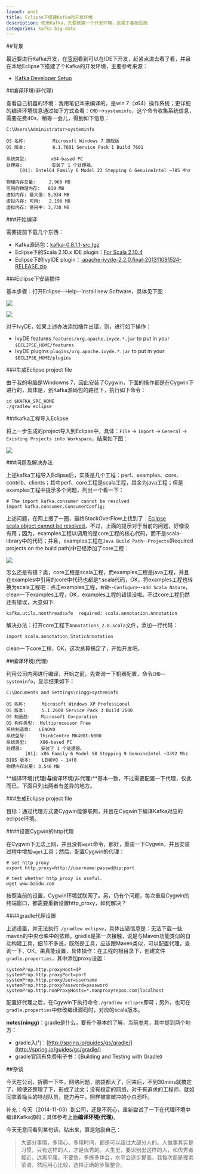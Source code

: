 ```yaml
---
layout: post
title: Eclipse下搭建Kafka的开发环境
description: 使用Kafka，先要搭建一个开发环境，这属于基础设施
categories: kafka big-data
---
```


##背景

最近要进行Kafka开发，在[官网](http://kafka.apache.org/code.html)看到可以在IDE下开发，赶紧点进去看了看，并且在本地Eclipse下搭建了个Kafka的开发环境，主要参考来源：

* [Kafka Developer Setup][Kafka Developer Setup]


##编译环境(非代理)

查看自己机器的环境：我用笔记本来编译的，是win 7（x64）操作系统；更详细的编译环境信息通过如下方式查看：`CMD`-->`systeminfo`，这个命令收集系统信息，需要花费40s，稍等一会儿，得到如下信息：

	C:\Users\Administrator>systeminfo

	OS 名称:          Microsoft Windows 7 旗舰版
	OS 版本:          6.1.7601 Service Pack 1 Build 7601

	系统类型:         x64-based PC
	处理器:           安装了 1 个处理器。
		 [01]: Intel64 Family 6 Model 23 Stepping 6 GenuineIntel ~785 Mhz

	物理内存总量:     2,968 MB
	可用的物理内存:   819 MB
	虚拟内存: 最大值: 5,934 MB
	虚拟内存: 可用:   2,196 MB
	虚拟内存: 使用中: 3,738 MB


###开始编译

需要提前下载几个东西：

* Kafka源码包：[kafka-0.8.1.1-src.tgz](http://kafka.apache.org/downloads.html)
* Eclipse下的Scala 2.10.x IDE plugin：[For Scala 2.10.4](http://scala-ide.org/download/current.html)
* Eclipse下的IvyIDE plugin：[ apache-ivyde-2.2.0.final-201311091524-RELEASE.zip](http://ant.apache.org/ivy/ivyde/download.cgi)

###Eclipse下安装插件

基本步骤：打开Eclipse--Help--Install new Software，具体见下图：

![](/images/kafka-dev-env-with-eclipse/install-new-software.png)

![](/images/kafka-dev-env-with-eclipse/install-plugins.jpg)


对于IvyDE，如果上述办法添加插件出错，则，进行如下操作：

* IvyDE features `features/org.apache.ivyde.*.jar` to put in your `$ECLIPSE_HOME/features`
* IvyDE plugins `plugins/org.apache.ivyde.*.jar` to put in your `$ECLIPSE_HOME/plugins`


###生成Eclipse project file

由于我的电脑是Windowns 7，因此安装了Cygwin，下面的操作都是在Cygwin下进行的，具体是，到Kafka源码包的路径下，执行如下命令：

	cd $KAFKA_SRC_HOME
	./gradlew eclipse


###kafka工程导入Eclipse

将上一步生成的project导入到Eclipse中，具体：`File` -> `Import` -> `General` -> `Existing Projects into Workspace`，结果如下图：

![](/images/kafka-dev-env-with-eclipse/kafka-src.jpg)



###问题及解决办法

上述kafka工程导入Eclipse后，实质是几个工程：perf、examples、core、contrib、clients；其中perf、core工程是scala工程，其余为java工程；但是examples工程中提示多个问题，列出一个看一下：

	# The import kafka.consumer cannot be resolved
	import kafka.consumer.ConsumerConfig;

上述问题，在网上搜了一圈，最终StackOverFlow上找到了：[Eclipse scala.object cannot be resolved](http://stackoverflow.com/questions/22102257/eclipse-scala-object-cannot-be-resolved)，不过，上面的提示对于当前的问题，好像没有用；因为，examples工程以调用的是core工程的核心代码，而不是scala-library中的代码；并且，examples工程在`Java Build Path`--`Projects`(Required projects on the build path)中已经添加了core工程：

![](/images/kafka-dev-env-with-eclipse/examples-core-build-path.jpg)

怎么还是有错？奥，core工程是scala工程，而examples工程是java工程，并且在examples中引用的core中代码也都是*.scala代码，OK，将examples工程也转换为scala工程吧：点击examples工程，`右键`--`Configure`--`add Scala Nature`，clean一下examples工程，OK，examples工程的错误没啦。不过core工程仍然还有错误，大意如下:

	kafka.utils.nonthreadsafe  required: scala.annotation.Annotation

解决办法：打开core工程下`Annotations_2.8.scala`文件，添加一行代码：

	import scala.annotation.StaticAnnotation

clean一下core工程，OK，这次总算搞定了，开始开发吧。


##编译环境(代理)

利用公司内网进行编译，开始之前，先查询一下机器配置，命令`CMD`--`systeminfo`，显示结果如下：

	C:\Documents and Settings\ningg>systeminfo

	OS 名称:      Microsoft Windows XP Professional
	OS 版本:      5.1.2600 Service Pack 3 Build 2600
	OS 制造商:    Microsoft Corporation
	OS 构件类型:  Multiprocessor Free
	系统制造商:   LENOVO
	系统型号:     ThinkCentre M6400t-N000
	系统类型:     X86-based PC
	处理器:       安装了 1 个处理器。
	       [01]: x86 Family 6 Model 58 Stepping 9 GenuineIntel ~3392 Mhz
	BIOS 版本:    LENOVO - 14f0
	物理内存总量: 3,546 MB

**编译环境(代理)**与**编译环境(非代理)**基本一致，不过需要配置一下代理，仅此而已，下面只列出两者有差异的地方。
	
###生成Eclipse project file

目标：通过代理方式要Cygwin能够联网，并且在Cygwin下编译Kafka对应的eclipse环境。

####设置Cygwin的http代理

在Cygwin下无法上网，并且没有`wget`命令，那好，重装一下Cygwin，并且安装过程中增加`wget`工具；然后，配置Cygwin的代理：

	# set http proxy
	export http_proxy=http://username:passwd@ip:port
	
	# test whether http_proxy is useful.
	wget www.baidu.com
	
按照当前的设置，Cygwin环境就联网了。另，仍有个问题，每次重启Cygwin的终端窗口，都需要重新设置http_proxy，如何解决？

####gradle代理设置

上述设置，并无法执行`./gradlew eclipse`，具体出错信息是：无法下载一些maven的中央仓库中的依赖。gradle是第一次接触，说是与Maven功能类似的自动构建工具，细节不多说，既然是工具，应该跟Maven类似，可以配置代理，查询一下，OK，果真能设置，具体操作：在工程的根目录下，创建文件`gradle.properties`，其中添加proxy设置：

	systemProp.http.proxyHost=IP
	systemProp.http.proxyPort=port
	systemProp.http.proxyUser=username
	systemProp.http.proxyPassword=password
	systemProp.http.nonProxyHosts=*.nonproxyrepos.com|localhost

配置好代理之后，在Cgywin下执行命令`./gradlew eclipse`即可；另外，也可在`gradle.properties`中修改编译源码时，对应的scala版本。

**notes(ningg)**：gradle是什么，要有个基本的了解，当前[参考](http://stevex.blog.51cto.com/4300375/1339735)，其中提到两个地方：

* gradle入门：[http://spring.io/guides/gs/gradle/](http://spring.io/guides/gs/gradle/)
* gradle官网有免费电子书：《Building and Testing with Gradle》

##杂谈

今天在公司，折腾一下午，网络问题，脑袋都大了，回来后，不到30mins就搞定了，顺便还整理了下，形成了此文；没有稳定的网络，对于有追求的工程师，就如同拿着锄头的特战队员，能力再牛，照样被拿微冲的小白恐吓。

补充：今天（2014-11-03）到公司，还是不死心，重新尝试了一下在代理环境中编译Kafka源码；具体参考上面**编译环境(代理)**。

今天无意间看到某句话，贴出来，算是勉励自己：

> 大部分事情，多用心、多用时间，都是可以超过大部分人的。人做事其实是习惯，只有这样的人，才是优秀的。人生里，要识别出这样的人，和优秀者接近，远离平庸。不要急，多练多体会，水平会逐步提高。我每次都是搜索菜谱，然后用心比较，选择正确的步骤整合。

[Kafka Developer Setup]:		https://cwiki.apache.org/confluence/display/KAFKA/Developer+Setup
